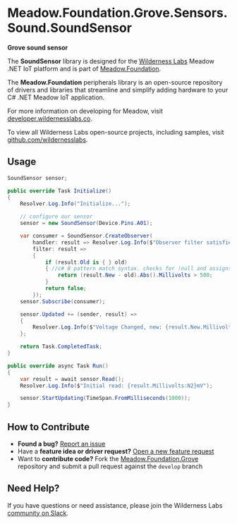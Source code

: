 # Meadow.Foundation.Grove.Sensors.Sound.SoundSensor

**Grove sound sensor**

The **SoundSensor** library is designed for the [Wilderness Labs](www.wildernesslabs.co) Meadow .NET IoT platform and is part of [Meadow.Foundation](https://developer.wildernesslabs.co/Meadow/Meadow.Foundation/).

The **Meadow.Foundation** peripherals library is an open-source repository of drivers and libraries that streamline and simplify adding hardware to your C# .NET Meadow IoT application.

For more information on developing for Meadow, visit [developer.wildernesslabs.co](http://developer.wildernesslabs.co/).

To view all Wilderness Labs open-source projects, including samples, visit [github.com/wildernesslabs](https://github.com/wildernesslabs/).

## Usage

```csharp
SoundSensor sensor;

public override Task Initialize()
{
    Resolver.Log.Info("Initialize...");

    // configure our sensor
    sensor = new SoundSensor(Device.Pins.A01);

    var consumer = SoundSensor.CreateObserver(
        handler: result => Resolver.Log.Info($"Observer filter satisfied: {result.New.Millivolts:N2}mV, old: {result.Old?.Millivolts:N2}mV"),
        filter: result =>
        {
            if (result.Old is { } old)
            { //c# 8 pattern match syntax. checks for !null and assigns var.
                return (result.New - old).Abs().Millivolts > 500;
            }
            return false;
        });
    sensor.Subscribe(consumer);

    sensor.Updated += (sender, result) =>
    {
        Resolver.Log.Info($"Voltage Changed, new: {result.New.Millivolts:N2}mV, old: {result.Old?.Millivolts:N2}mV");
    };

    return Task.CompletedTask;
}

public override async Task Run()
{
    var result = await sensor.Read();
    Resolver.Log.Info($"Initial read: {result.Millivolts:N2}mV");

    sensor.StartUpdating(TimeSpan.FromMilliseconds(1000));
}

```
## How to Contribute

- **Found a bug?** [Report an issue](https://github.com/WildernessLabs/Meadow_Issues/issues)
- Have a **feature idea or driver request?** [Open a new feature request](https://github.com/WildernessLabs/Meadow_Issues/issues)
- Want to **contribute code?** Fork the [Meadow.Foundation.Grove](https://github.com/WildernessLabs/Meadow.Foundation.Grove) repository and submit a pull request against the `develop` branch


## Need Help?

If you have questions or need assistance, please join the Wilderness Labs [community on Slack](http://slackinvite.wildernesslabs.co/).
